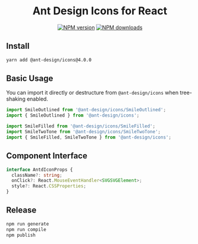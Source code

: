 <!--
 * @Author: your name
 * @Date: 2021-08-06 15:07:32
 * @LastEditTime: 2021-08-17 14:30:45
 * @LastEditors: Please set LastEditors
 * @Description: In User Settings Edit
 * @FilePath: /study/icons-react/README.md
-->
<h1 align="center">
Ant Design Icons for React
</h1>

<div align="center">

[![NPM version](https://img.shields.io/npm/v/@ant-design/icons.svg?style=flat)](https://npmjs.org/package/@ant-design/icons)
[![NPM downloads](http://img.shields.io/npm/dm/@ant-design/icons.svg?style=flat)](https://npmjs.org/package/@ant-design/icons)

</div>

## Install

```bash
yarn add @ant-design/icons@4.0.0
```

## Basic Usage

You can import it directly or destructure from `@ant-design/icons` when tree-shaking enabled.

```ts
import SmileOutlined from '@ant-design/icons/SmileOutlined';
import { SmileOutlined } from '@ant-design/icons';

import SmileFilled from '@ant-design/icons/SmileFilled';
import SmileTwoTone from '@ant-design/icons/SmileTwoTone';
import { SmileFilled, SmileTwoTone } from '@ant-design/icons';
```

## Component Interface

```ts
interface AntdIconProps {
  className?: string;
  onClick?: React.MouseEventHandler<SVGSVGElement>;
  style?: React.CSSProperties;
}
```

## Release

```bash
npm run generate
npm run compile
npm publish


```
